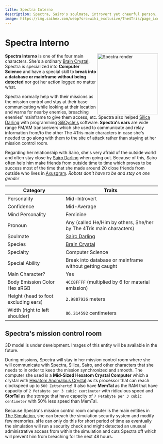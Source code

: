 ```yaml
---
title: Spectra Interno
description: Spectra, Sairo's soulmate, introvert yet cheerful person, and a very smart computer enthusiast! One of the four main characters.
image: https://img.saihex.com/webp?src=wiki_exclusive/The4Tris/page_icon/characters/spectra/spectra.png
---
```

# Spectra Interno
<img alt="Spectra render" align="right" width="200" src="https://img.saihex.com/webp?src=wiki_exclusive/The4Tris/page_icon/characters/spectra/spectra.png">

**Spectra Interno** is one of the four main characters. She's a ordinary [Brain Crystal](../logic/Brain_Crystal). Spectra is specialized into **Computer Science** and have a special skill to **break into a database or mainframe without being detected** nor got her action logged no matter what.

Spectra normally help with their missions as the mission control and stay at their base communicating while looking at their location and warns for nearby enemies, breaching enemies' mainframe to give them access, etc. Spectra also helped [Silica Darling](../Characters/Silica) with programming [SiliCycle's](../Characters/Silica#silicycle) software.
**Spectra's ears** are wide range FM/AM transceivers which she used to communicate and relay information from/to the other The 4Tris main characters in case she's needed to go along with them to the site of attack rather than staying at her mission control room.

Regarding her relationship with Sairo, she's very afraid of the outside world and often stay close by [Sairo Darling](../Characters/Sairo) when going out. Because of this, Sairo often help him make friends from outside time to time which proves to be success most of the time that she made around 20 close friends from outside who lives in [Axusgram](../non_char_entity/triangle_electronics#axusgram). *Robots don't have to be and stay on one gender*

| Category    | Traits |
| -------- | ------- |
| Personality  | Mid-Introvert    |
| Confidence | Mid-Average     |
| Mind Personality    |  Feminine   |
| Pronoun | Any (called He/Him by others, She/her by The 4Tris main characters) |
| Soulmate | [Sairo Darling](../Characters/Sairo) |
| Species | [Brain Crystal](../logic/Brain_Crystal) |
| Specialty | Computer Science |
| Special Ability | Break into database or mainframe without getting caught |
| Main Character? | Yes |
| Body Emission Color Hex sRGB | `4CC8FFFF` (multiplied by 6 for material emission) |
| Height (head to foot excluding ears) | `2.9887936` meters |
| Width (right to left shoulder) | `86.314592` centimeters |

## Spectra's mission control room
<p class="warning_box">3D model is under development. Images of this entity will be available in the future.</p>

During missions, Spectra will stay in her mission control room where she will communicate with Spectra, Silica, Sairo, and other characters that she needs to in order to keep the mission synchronized and smooth. The computer she used is a **Mid-Sized Hexatom Crystal Computer** which a crystal with [Hexatom Anomalous Crystal](../logic/Hexatom) as its processor that can reach clockspeed up to `500 Zettahertz`! It also have **MemTal** as the RAM that have capacity of `2 Petabyte per 3 cubic centimeter` with ridiculous speed and **StorTal** as the storage that have capacity of `7 Petabyte per 3 cubic centimeter` with 50% less speed than MemTal.

Because Spectra's mission control room computer is the main entities in [The Simulation](../Dimensions/the_simulation), she can breach the simulation security system and modify few memories. sHe can only do this for short period of time as eventually the simulation will run a security check and might detected an unusual administrative access from within the simulation and cuts Spectra off which will prevent him from breaching for the next 48 hours.